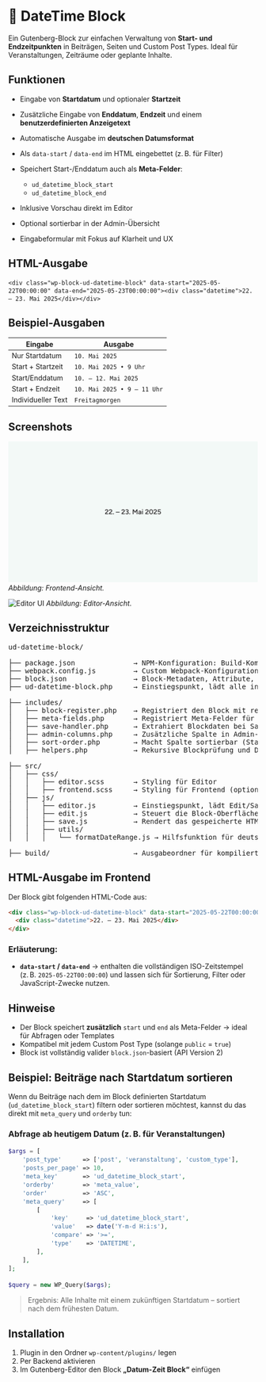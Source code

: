 # 📅 DateTime Block

Ein Gutenberg-Block zur einfachen Verwaltung von **Start- und Endzeitpunkten** in Beiträgen, Seiten und Custom Post Types. Ideal für Veranstaltungen, Zeiträume oder geplante Inhalte.


## Funktionen

* Eingabe von **Startdatum** und optionaler **Startzeit**
* Zusätzliche Eingabe von **Enddatum**, **Endzeit** und einem **benutzerdefinierten Anzeigetext**
* Automatische Ausgabe im **deutschen Datumsformat**
* Als `data-start` / `data-end` im HTML eingebettet (z. B. für Filter)
* Speichert Start-/Enddatum auch als **Meta-Felder**:

  * `ud_datetime_block_start`
  * `ud_datetime_block_end`
* Inklusive Vorschau direkt im Editor
* Optional sortierbar in der Admin-Übersicht
* Eingabeformular mit Fokus auf Klarheit und UX

## HTML-Ausgabe
```
<div class="wp-block-ud-datetime-block" data-start="2025-05-22T00:00:00" data-end="2025-05-23T00:00:00"><div class="datetime">22. – 23. Mai 2025</div></div>
```


## Beispiel-Ausgaben

| Eingabe            | Ausgabe                     |
| ------------------ | --------------------------- |
| Nur Startdatum     | `10. Mai 2025`              |
| Start + Startzeit  | `10. Mai 2025 • 9 Uhr`      |
| Start/Enddatum     | `10. – 12. Mai 2025`        |
| Start + Endzeit    | `10. Mai 2025 • 9 – 11 Uhr` |
| Individueller Text | `Freitagmorgen`             |


## Screenshots

![Frontend](./assets/img/ud-datetime-block_02.jpg)
*Abbildung: Frontend-Ansicht.*

![Editor UI](./assets/img/editor.png)
*Abbildung: Editor-Ansicht.*


## Verzeichnisstruktur

<pre>
ud-datetime-block/

├── package.json              → NPM-Konfiguration: Build-Kommandos, Abhängigkeiten
├── webpack.config.js         → Custom Webpack-Konfiguration (mit Styles und Scripts)
├── block.json                → Block-Metadaten, Attribute, Script- und Stylepfade
├── ud-datetime-block.php     → Einstiegspunkt, lädt alle includes/*

├── includes/                 
│   ├── block-register.php    → Registriert den Block mit register_block_type
│   ├── meta-fields.php       → Registriert Meta-Felder für Start/Ende
│   ├── save-handler.php      → Extrahiert Blockdaten bei Save und speichert in Post-Meta
│   ├── admin-columns.php     → Zusätzliche Spalte in Admin-Übersicht mit Start/Enddatum
│   ├── sort-order.php        → Macht Spalte sortierbar (Startdatum)
│   ├── helpers.php           → Rekursive Blockprüfung und Datums-Extraktion

├── src/
│   ├── css/
│   │   ├── editor.scss       → Styling für Editor
│   │   ├── frontend.scss     → Styling für Frontend (optional)
│   ├── js/
│   │   ├── editor.js         → Einstiegspunkt, lädt Edit/Save-Logik
│   │   ├── edit.js           → Steuert die Block-Oberfläche im Editor
│   │   ├── save.js           → Rendert das gespeicherte HTML mit data-Attributen
│   │   ├── utils/
│   │   │   └── formatDateRange.js → Hilfsfunktion für deutschsprachige Zeitraumanzeige

├── build/                    → Ausgabeordner für kompiliertes CSS/JS
</pre>


## HTML-Ausgabe im Frontend

Der Block gibt folgenden HTML-Code aus:

```html
<div class="wp-block-ud-datetime-block" data-start="2025-05-22T00:00:00" data-end="2025-05-23T00:00:00">
  <div class="datetime">22. – 23. Mai 2025</div>
</div>
```


### Erläuterung:

* **`data-start` / `data-end`**
  → enthalten die vollständigen ISO-Zeitstempel (z. B. `2025-05-22T00:00:00`) und lassen sich für Sortierung, Filter oder JavaScript-Zwecke nutzen.


## Hinweise

* Der Block speichert **zusätzlich** `start` und `end` als Meta-Felder → ideal für Abfragen oder Templates
* Kompatibel mit jedem Custom Post Type (solange `public` = `true`)
* Block ist vollständig valider `block.json`-basiert (API Version 2)


## Beispiel: Beiträge nach Startdatum sortieren

Wenn du Beiträge nach dem im Block definierten Startdatum (`ud_datetime_block_start`) filtern oder sortieren möchtest, kannst du das direkt mit `meta_query` und `orderby` tun:

### Abfrage ab heutigem Datum (z. B. für Veranstaltungen)

```php
$args = [
    'post_type'      => ['post', 'veranstaltung', 'custom_type'],
    'posts_per_page' => 10,
    'meta_key'       => 'ud_datetime_block_start',
    'orderby'        => 'meta_value',
    'order'          => 'ASC',
    'meta_query'     => [
        [
            'key'     => 'ud_datetime_block_start',
            'value'   => date('Y-m-d H:i:s'),
            'compare' => '>=',
            'type'    => 'DATETIME',
        ],
    ],
];

$query = new WP_Query($args);
```

> Ergebnis: Alle Inhalte mit einem zukünftigen Startdatum – sortiert nach dem frühesten Datum.


## Installation

1. Plugin in den Ordner `wp-content/plugins/` legen
2. Per Backend aktivieren
3. Im Gutenberg-Editor den Block **„Datum-Zeit Block“** einfügen